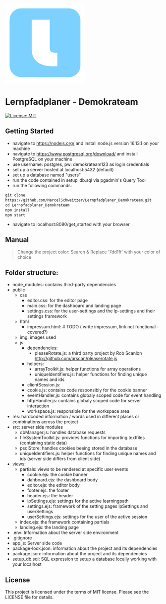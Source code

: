 ![project logo](https://github.com/MarcelSchweitzer/Lernpfadplaner_Demokrateam/blob/main/public/img/favicon/favicon.png?raw=true)
# Lernpfadplaner - Demokrateam 

<a href="https://github.com/MarcelSchweitzer/Lernpfadplaner_Demokrateam/blob/main/LICENSE"><img alt="License: MIT" src="https://black.readthedocs.io/en/stable/_static/license.svg"></a>

## Getting Started

- navigate to https://nodejs.org/ and install node.js version 16.13.1 on your machine
- navigate to https://www.postgresql.org/download/ and install PostgreSQL on your machine
- use username: postgres, pw: demokrateam123 as login credentials
- set up a server hosted at localhost:5432 (default)
- set up a database named "users"
- run the code contained in setup_db.sql via pgadmin's Query Tool
- run the following commands:

```console
git clone https://github.com/MarcelSchweitzer/Lernpfadplaner_Demokrateam.git
cd Lernpfadplaner_Demokrateam
npm install
npm start
```

- navigate to localhost:8080/get_started with your browser

## Manual

> Change the project color: Search & Replace '7dd1ff' with your color of choice 


## Folder structure:

- node_modules: contains third-party dependencies
- public
  - css
    - editor.css: for the editor page
    - main.css: for the dashboard and landing page
    - settings.css: for the user-settings and the lp-settings and their settings framework
  - html
    - impressum.html: # TODO ( write impressum, link not functional - covered?)
  - img: images used
  - js
    - dependencies:
      - pleaseRotate.js: a third party project by Rob Scanlon http://github.com/arscan/pleaserotate.js
    - helpers:
      - arrayToolkit.js: helper functions for array operations
      - uniqueIdentifiers.js: helper functions for finding unique names and ids
    - clientSession.js:
    - cookie.js: contains code responsibly for the cookie banner
    - eventHandler.js: contains globaly scoped code for event handling
    - httpHandler.js: contains globaly scoped code for server interaction
    - workspace.js: responsible for the workspace area
- res: hardcoded information / words used in different places or combinations across the project
- src: server side modules
  - dbManager.js: handles database requests
  - fileSystemToolkit.js: provides functions for importing textfiles (containing static data)
  - psqlStore: handles cookies beeing stored in the database
  - uniqueIdentifiers.js: helper functions for finding unique names and ids (server side differs from client side)
- views:
  - partials: views to be rendered at specific user events
    - cookie.ejs: the cookie banner
    - dahboard.ejs: the dashboard body
    - editor.ejs: the editor body
    - footer.ejs: the footer
    - header.ejs: the header
    - lpSettings.ejs: settings for the active learningpath
    - settings.ejs: framework of the setting pages lpSettings and userSettings
    - userSettings.ejs: settings for the user of the active session
  - index.ejs: the framework containing partials
  - landing.ejs: the landing page
- .env: Information about the server side environment
- .gitignore
- app.js: Server side code
- package-lock.json: information about the project and its dependencies
- package.json: information about the project and its dependencies
- setup_db.sql: SQL expression to setup a database locally working with your localhost

## License

This project is licensed under the terms of MIT license. Please see the LICENSE file for details.
